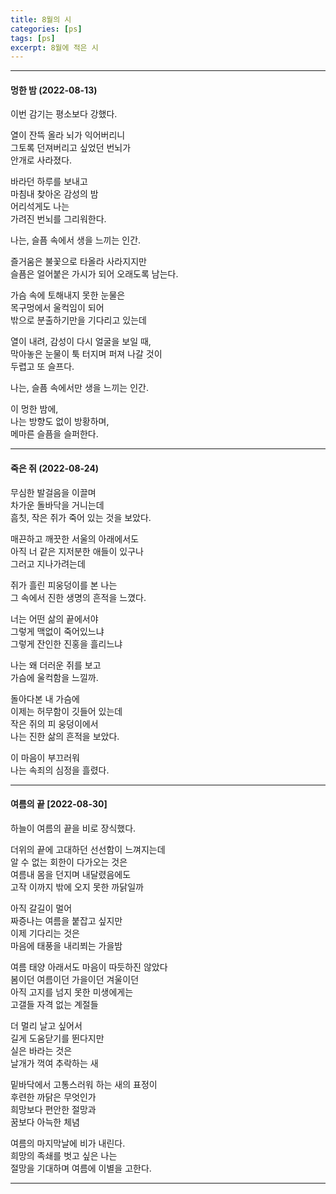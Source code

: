 ```yaml
---
title: 8월의 시
categories: [ps]
tags: [ps]
excerpt: 8월에 적은 시
---
```


***

#### 멍한 밤 (2022-08-13)

이번 감기는 평소보다 강했다.  

열이 잔뜩 올라 뇌가 익어버리니  
그토록 던져버리고 싶었던 번뇌가   
안개로 사라졌다.  

바라던 하루를 보내고  
마침내 찾아온 감성의 밤  
어리석게도 나는  
가려진 번뇌를 그리워한다.   

나는, 슬픔 속에서 생을 느끼는 인간.   

즐거움은 불꽃으로 타올라 사라지지만  
슬픔은 얼어붙은 가시가 되어 오래도록 남는다.  
 
가슴 속에 토해내지 못한 눈물은  
목구멍에서 울컥임이 되어   
밖으로 분출하기만을 기다리고 있는데  

열이 내려, 감성이 다시 얼굴을 보일 때,  
막아놓은 눈물이 툭 터지며 퍼져 나갈 것이  
두렵고 또 슬프다.  

나는, 슬픔 속에서만 생을 느끼는 인간.  

이 멍한 밤에,  
나는 방향도 없이 방황하며,  
메마른 슬픔을 슬퍼한다.  

***

#### 죽은 쥐 (2022-08-24)

무심한 발걸음을 이끌며  
차가운 돌바닥을 거니는데  
흠칫, 작은 쥐가 죽어 있는 것을 보았다.   

매끈하고 깨끗한 서울의 아래에서도  
아직 너 같은 지저분한 애들이 있구나  
그러고 지나가려는데  

쥐가 흘린 피웅덩이를 본 나는  
그 속에서 진한 생명의 흔적을 느꼈다.   

너는 어떤 삶의 끝에서야  
그렇게 맥없이 죽어있느냐  
그렇게 잔인한 진홍을 흘리느냐   

나는 왜 더러운 쥐를 보고  
가슴에 울컥함을 느낄까.   

돌아다본 내 가슴에  
이제는 허무함이 깃들어 있는데  
작은 쥐의 피 웅덩이에서  
나는 진한 삶의 흔적을 보았다.   

이 마음이 부끄러워  
나는 속죄의 심정을 흘렸다.   


***

#### 여름의 끝 [2022-08-30]
하늘이 여름의 끝을 비로 장식했다.  

더위의 끝에 고대하던 선선함이 느껴지는데  
알 수 없는 회한이 다가오는 것은  
여름내 몸을 던지며 내달렸음에도  
고작 이까지 밖에 오지 못한 까닭일까  

아직 갈길이 멀어  
짜증나는 여름을 붙잡고 싶지만  
이제 기다리는 것은  
마음에 태풍을 내리쬐는 가을밤  

여름 태양 아래서도 마음이 따듯하진 않았다   
봄이던 여름이던 가을이던 겨울이던  
아직 고지를 넘지 못한 미생에게는  
고갤들 자격 없는 계절들  

더 멀리 날고 싶어서  
길게 도움닫기를 뛴다지만  
실은 바라는 것은  
날개가 꺽여 추락하는 새  

밑바닥에서 고통스러워 하는 새의 표정이  
후련한 까닭은 무엇인가  
희망보다 편안한 절망과  
꿈보다 아늑한 체념  

여름의 마지막날에 비가 내린다.  
희망의 족쇄를 벗고 싶은 나는  
절망을 기대하며 여름에 이별을 고한다.  

***
